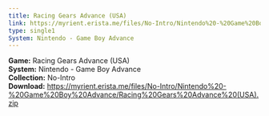 ```yaml
---
title: Racing Gears Advance (USA)
link: https://myrient.erista.me/files/No-Intro/Nintendo%20-%20Game%20Boy%20Advance/Racing%20Gears%20Advance%20(USA).zip
type: single1
System: Nintendo - Game Boy Advance
---
```

<b>Game:</b> Racing Gears Advance (USA)<br>
<b>System:</b> Nintendo - Game Boy Advance<br>
<b>Collection:</b> No-Intro<br>
<b>Download:</b> https://myrient.erista.me/files/No-Intro/Nintendo%20-%20Game%20Boy%20Advance/Racing%20Gears%20Advance%20(USA).zip